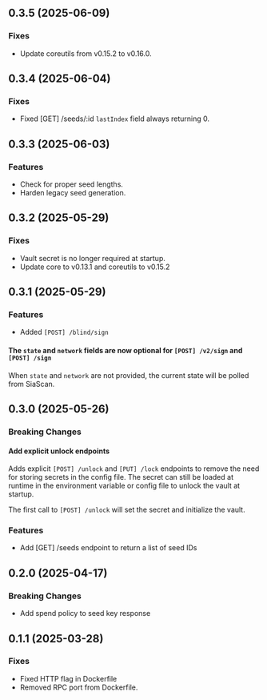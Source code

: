 ## 0.3.5 (2025-06-09)

### Fixes

- Update coreutils from v0.15.2 to v0.16.0.

## 0.3.4 (2025-06-04)

### Fixes

- Fixed [GET] /seeds/:id `lastIndex` field always returning 0.

## 0.3.3 (2025-06-03)

### Features

- Check for proper seed lengths.
- Harden legacy seed generation.

## 0.3.2 (2025-05-29)

### Fixes

- Vault secret is no longer required at startup.
- Update core to v0.13.1 and coreutils to v0.15.2

## 0.3.1 (2025-05-29)

### Features

- Added `[POST] /blind/sign`

#### The `state` and `network` fields are now optional for `[POST] /v2/sign` and `[POST] /sign`

When `state` and `network` are not provided, the current state will be polled from SiaScan.

## 0.3.0 (2025-05-26)

### Breaking Changes

#### Add explicit unlock endpoints

Adds explicit `[POST] /unlock` and `[PUT] /lock` endpoints to remove the need for storing secrets in the config file. The secret can still be loaded at runtime in the environment variable or config file to unlock the vault at startup.

The first call to `[POST] /unlock` will set the secret and initialize the vault.

### Features

- Add [GET] /seeds endpoint to return a list of seed IDs

## 0.2.0 (2025-04-17)

### Breaking Changes

- Add spend policy to seed key response

## 0.1.1 (2025-03-28)

### Fixes

- Fixed HTTP flag in Dockerfile
- Removed RPC port from Dockerfile.
